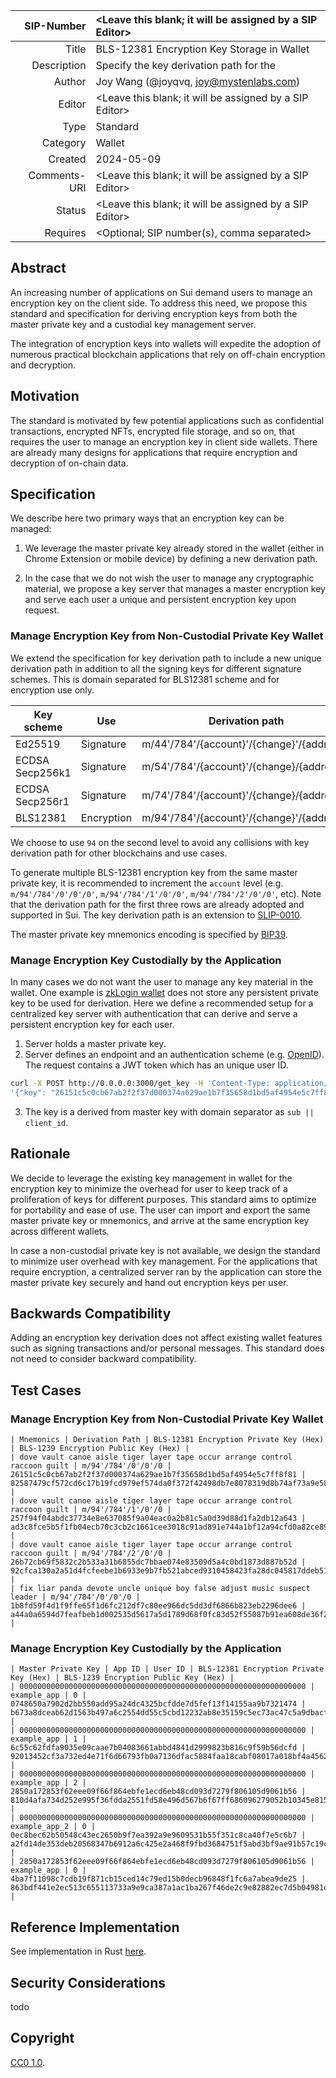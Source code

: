 | SIP-Number          | <Leave this blank; it will be assigned by a SIP Editor> |
| ---:                | :--- |
| Title               | BLS-12381 Encryption Key Storage in Wallet |
| Description         | Specify the key derivation path for the  |
| Author              | Joy Wang (@joyqvq, joy@mystenlabs.com)|
| Editor              | <Leave this blank; it will be assigned by a SIP Editor> |
| Type                | Standard |
| Category            | Wallet |
| Created             | 2024-05-09 |
| Comments-URI        | <Leave this blank; it will be assigned by a SIP Editor> |
| Status              | <Leave this blank; it will be assigned by a SIP Editor> |
| Requires            | <Optional; SIP number(s), comma separated> |

## Abstract

An increasing number of applications on Sui demand users to manage an encryption key on the client side. To address this need, we propose this standard and specification for deriving encryption keys from both the master private key and a custodial key management server.

The integration of encryption keys into wallets will expedite the adoption of numerous practical blockchain applications that rely on off-chain encryption and decryption. 

## Motivation

The standard is motivated by few potential applications such as confidential transactions, encrypted NFTs, encrypted file storage, and so on, that requires the user to manage an encryption key in client side wallets. There are already many designs for applications that require encryption and decryption of on-chain data. 

## Specification

We describe here two primary ways that an encryption key can be managed: 

1. We leverage the master private key already stored in the wallet (either in Chrome Extension or mobile device) by defining a new derivation path. 

2. In the case that we do not wish the user to manage any cryptographic material, we propose a key server that manages a master encryption key and serve each user a unique and persistent encryption key upon request. 

### Manage Encryption Key from Non-Custodial Private Key Wallet

We extend the specification for key derivation path to include a new unique derivation path in addition to all the signing keys for different signature schemes. This is domain separated for BLS12381 scheme and for encryption use only. 

| Key scheme  | Use |  Derivation path  |
|---|---|---|
| Ed25519 |  Signature | m/44'/784'/{account}'/{change}'/{address}' |
| ECDSA Secp256k1  | Signature | m/54'/784'/{account}'/{change}/{address} |
| ECDSA Secp256r1  | Signature |  m/74'/784'/{account}'/{change}/{address} |
| BLS12381  | Encryption | m/94'/784'/{account}'/{change}'/{address}' |

We choose to use `94` on the second level to avoid any collisions with key derivation path for other blockchains and use cases. 

To generate multiple BLS-12381 encryption key from the same master private key, it is recommended to increment the `account` level (e.g. `m/94'/784'/0'/0'/0'`, `m/94'/784'/1'/0'/0'`, `m/94'/784'/2'/0'/0'`, etc). Note that the derivation path for the first three rows are already adopted and supported in Sui. The key derivation path is an extension to [SLIP-0010](https://github.com/satoshilabs/slips/blob/master/slip-0010.md). 

The master private key mnemonics encoding is specified by [BIP39](https://github.com/bitcoin/bips/blob/master/bip-0039.mediawiki). 

### Manage Encryption Key Custodially by the Application

In many cases we do not want the user to manage any key material in the wallet. One example is [zkLogin wallet](https://docs.sui.io/concepts/cryptography/zklogin) does not store any persistent private key to be used for derivation. Here we define a recommended setup for a centralized key server with authentication that can derive and serve a persistent encryption key for each user. 

1. Server holds a master private key. 
2. Server defines an endpoint and an authentication scheme (e.g. [OpenID](https://openid.net/specs/openid-connect-core-1_0.html)). The request contains a JWT token which has an unique user ID.
```bash
curl -X POST http://0.0.0.0:3000/get_key -H 'Content-Type: application/json' -d '{"token": "$VALID_JWT_TOKEN"}'
'{"key": "26151c5c0cb67ab2f2f37d000374a629ae1b7f35658d1bd5af4954e5c7ff8f81"}'
```

3. The key is a derived from master key with domain separator as `sub || client_id`.

## Rationale

We decide to leverage the existing key management in wallet for the encryption key to minimize the overhead for user to keep track of a proliferation of keys for different purposes. This standard aims to optimize for portability and ease of use. The user can import and export the same master private key or mnemonics, and arrive at the same encryption key across different wallets. 

In case a non-custodial private key is not available, we design the standard to minimize user overhead with key management. For the applications that require encryption, a centralized server ran by the application can store the master private key securely and hand out encryption keys per user. 

## Backwards Compatibility

Adding an encryption key derivation does not affect existing wallet features such as signing transactions and/or personal messages. This standard does not need to consider backward compatibility.

## Test Cases

### Manage Encryption Key from Non-Custodial Private Key Wallet

```
| Mnemonics | Derivation Path | BLS-12381 Encryption Private Key (Hex) | BLS-1239 Encryption Public Key (Hex) | 
| dove vault canoe aisle tiger layer tape occur arrange control raccoon guilt | m/94'/784'/0'/0'/0 | 26151c5c0cb67ab2f2f37d000374a629ae1b7f35658d1bd5af4954e5c7ff8f81 | 82587479cf572cd6c17b19fcd979ef574da0f372f42498db7e8078319d8b74af73a9e583b54e9113111ada9301e0231a |
| dove vault canoe aisle tiger layer tape occur arrange control raccoon guilt | m/94'/784'/1'/0'/0 | 257f94f04abdc37734e8e637085f9a04eac0a2b81c5a0d39d88d1fa2db12a643 | ad3c8fce5b5f1fb04ecb70c3cb2c1661cee3018c91ad891e744a1bf12a94cfd0a82ce899d459fab06be57ec430e16423 |
| dove vault canoe aisle tiger layer tape occur arrange control raccoon guilt | m/94'/784'/2'/0'/0 | 26b72cb69f5832c2b533a31b6855dc7bbae074e83509d5a4c0bd1873d887b52d | 92cfca130a2a51d4fcfeebe1b6933e9b7fb521abced9310458423fa28dc045817ddeb51cb866eba22c8f6e41ecbb58d5 |
| fix liar panda devote uncle unique boy false adjust music suspect leader | m/94'/784'/0'/0'/0 | 1b8fd59f4d1f9ffe65f1d6fc212df7c80ee966dc5dd3df6866b823eb2296dee6 | a44a0a6594d7feafbeb1d002535d5617a5d1789d68f0fc83d52f55087b91ea608de36f2765429def04661d13ea74f293 |
```

### Manage Encryption Key Custodially by the Application
```
| Master Private Key | App ID | User ID | BLS-12381 Encryption Private Key (Hex) | BLS-1239 Encryption Public Key (Hex) | 
| 0000000000000000000000000000000000000000000000000000000000000000 | example_app | 0 | 0748650a7902d2bb550add95a24dc4325bcfdde7d5fef13f14155aa9b7321474 | b673a8dceab62d1563b497a6c2554dd55c5cbd12232ab8e35159c5ec73ac47c5a9dbacfc5b9f5322018f26f37e3d1cb4 | 
| 0000000000000000000000000000000000000000000000000000000000000000 | example_app | 1 | 6c55c62fdfa9035e09caae7b04083661abbd4841d2999823b816c9f59b56dcfd | 92013452cf3a732ed4e71f6d66793fb0a7136dfac5884faa18cabf08017a018bf4a45621c41c7ea524da6198dde021ba | 
| 0000000000000000000000000000000000000000000000000000000000000000 | example_app | 2 | 2850a172853f62eee09f66f864ebfe1ecd6eb48cd093d7279f806105d9061b56 | 810d4afa734d252e995f36fdda2551fd58e496d567b6f67ff686096279052b10345e8158379770e72d4d9144e523e925 | 
| 0000000000000000000000000000000000000000000000000000000000000000 | example_app_2 | 0 | 0ec8bec62b50548c43ec2650b9f7ea392a9e9609531b55f351c8ca40f7e5c6b7 | a2fd14de353deb20568347b6912a6c425e2a468f9fbd3684751f5abd3bf9ae91b57c19c4f1484e6f460396a043a30d96 | 
| 2850a172853f62eee09f66f864ebfe1ecd6eb48cd093d7279f806105d9061b56 | example_app | 0 | 4ba7f11098c7cdb19f871cb15ced14c79ed15b0decb96848f1fc6a7abea9de25 | 863bdf441e2ec513c655113733a9e9ca387a1ac1ba267f46de2c9e82882ec7d5b04981de0def1aef51f5b36f43b19929 | 
```

## Reference Implementation

See implementation in Rust [here](https://github.com/MystenLabs/encrypted-nft-poc/pull/11). 

## Security Considerations

todo

## Copyright

[CC0 1.0](../LICENSE.md).
